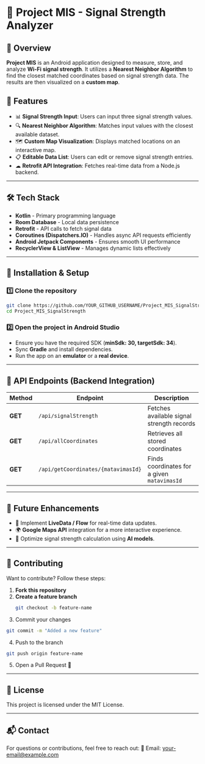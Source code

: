 # 📡 Project MIS - Signal Strength Analyzer

## 📌 Overview
**Project MIS** is an Android application designed to measure, store, and analyze **Wi-Fi signal strength**. It utilizes a **Nearest Neighbor Algorithm** to find the closest matched coordinates based on signal strength data. The results are then visualized on a **custom map**.

## 🚀 Features
- 📊 **Signal Strength Input**: Users can input three signal strength values.
- 🔍 **Nearest Neighbor Algorithm**: Matches input values with the closest available dataset.
- 🗺 **Custom Map Visualization**: Displays matched locations on an interactive map.
- 📋 **Editable Data List**: Users can edit or remove signal strength entries.
- ☁ **Retrofit API Integration**: Fetches real-time data from a Node.js backend.

---

## 🛠 Tech Stack
- **Kotlin** - Primary programming language  
- **Room Database** - Local data persistence  
- **Retrofit** - API calls to fetch signal data  
- **Coroutines (Dispatchers.IO)** - Handles async API requests efficiently  
- **Android Jetpack Components** - Ensures smooth UI performance  
- **RecyclerView & ListView** - Manages dynamic lists effectively  

---

## 🔧 Installation & Setup

### **1️⃣ Clone the repository**
```sh
git clone https://github.com/YOUR_GITHUB_USERNAME/Project_MIS_SignalStrength.git
cd Project_MIS_SignalStrength
```

### 2️⃣ Open the project in Android Studio
- Ensure you have the required SDK (**minSdk: 30, targetSdk: 34**).
- Sync **Gradle** and install dependencies.
- Run the app on an **emulator** or a **real device**.

---

## 🔄 API Endpoints (Backend Integration)
| **Method** | **Endpoint** | **Description** |
|-----------|------------|----------------|
| **GET** | `/api/signalStrength` | Fetches available signal strength records |
| **GET** | `/api/allCoordinates` | Retrieves all stored coordinates |
| **GET** | `/api/getCoordinates/{matavimasId}` | Finds coordinates for a given `matavimasId` |

---

## 🚀 Future Enhancements
- 📌 Implement **LiveData / Flow** for real-time data updates.  
- 🌍 **Google Maps API** integration for a more interactive experience.  
- 📶 Optimize signal strength calculation using **AI models**.  

---

## 🤝 Contributing
Want to contribute? Follow these steps:

1. **Fork this repository**  
2. **Create a feature branch**  
   ```sh
   git checkout -b feature-name
   ```
3. Commit your changes
```sh
git commit -m "Added a new feature"
```
4. Push to the branch
```sh
git push origin feature-name
```
5. Open a Pull Request 🚀

---

## 📜 License
This project is licensed under the MIT License.

---

## 📬 Contact
For questions or contributions, feel free to reach out:
📧 Email: your-email@example.com

